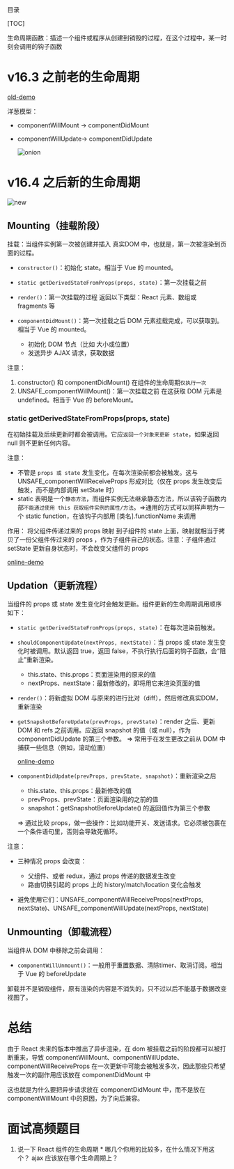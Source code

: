 目录

[TOC]

生命周期函数：描述一个组件或程序从创建到销毁的过程，在这个过程中，某一时刻会调用的钩子函数

# v16.3 之前老的生命周期
[old-demo](https://codesandbox.io/s/react-old-lifecycles-0y05e)


洋葱模型：
- componentWillMount -> componentDidMount
- componentWillUpdate-> componentDidUpdate

  ![onion](https://user-images.githubusercontent.com/22387652/81921623-7a5edd00-960d-11ea-8d8e-7483f941fe14.png)


# v16.4 之后新的生命周期
![new](https://user-images.githubusercontent.com/22387652/79878598-30287880-8420-11ea-979e-91c0827db353.png)

## Mounting（挂载阶段）
挂载：当组件实例第一次被创建并插入 真实DOM 中，也就是，第一次被渲染到页面的过程。
- `constructor()`：初始化 state。相当于 Vue   的 mounted。

- `static getDerivedStateFromProps(props, state)`：第一次挂载之前

- `render()`：第一次挂载的过程
返回以下类型：React 元素、数组或 fragments 等

- `componentDidMount()`：第一次挂载之后
DOM 元素挂载完成，可以获取到。相当于 Vue   的 mounted。
  + 初始化 DOM 节点（比如 大小或位置）
  + 发送异步 AJAX 请求，获取数据

注意：
1. constructor() 和 componentDidMount() 在组件的生命周期`仅执行一次`
2. UNSAFE_componentWillMount()：第一次挂载之前
在这获取 DOM 元素是 undefined。相当于 Vue 的 beforeMount。


### static getDerivedStateFromProps(props, state)
在初始挂载及后续更新时都会被调用。它应`返回一个对象来更新 state`，如果返回 null 则不更新任何内容。

注意：
- 不管是 `props 或 state` 发生变化，在每次渲染前都会被触发。这与 UNSAFE_componentWillReceiveProps 形成对比（仅在 props 发生改变后触发，而不是内部调用 setState 时）
- static 表明是一个`静态方法`，而组件实例无法继承静态方法，所以该钩子函数内部`不能通过使用 this 获取组件实例的属性/方法`。=>通用的方式可以同样声明为一个 static function，在该钩子内部用 [类名].functionName 来调用

作用： 将父组件传递过来的 props 映射 到子组件的 state 上面，映射就相当于拷贝了一份父组件传过来的 props ，作为子组件自己的状态。注意：子组件通过 setState 更新自身状态时，不会改变父组件的 props

[online-demo](https://codesandbox.io/s/react-getderivedstatefromprops-mf95q)


## Updation（更新流程）

当组件的 props 或 state 发生变化时会触发更新。组件更新的生命周期调用顺序如下：

- `static getDerivedStateFromProps(props, state)`：在每次渲染前触发。

- `shouldComponentUpdate(nextProps, nextState)`：当 props 或 state 发生变化时被调用。默认返回 true，返回 false，不执行执行后面的钩子函数，会“阻止”重新渲染。
  + this.state、this.props：页面渲染用的原来的值
  + nextProps、nextState：最新修改的，即将用它来渲染页面的值
  

- `render()`：将新虚拟 DOM 与原来的进行比对（diff），然后修改真实DOM，重新渲染

- `getSnapshotBeforeUpdate(prevProps, prevState)`：render 之后、更新 DOM 和 refs 之前调用。应返回 snapshot 的值（或 null），作为 componentDidUpdate 的第三个参数。
=> 常用于在发生更改之前从 DOM 中捕获一些信息（例如，滚动位置）

  [online-demo](https://codesandbox.io/s/react-getsnapshotbeforeupdate-ij31n)

- `componentDidUpdate(prevProps, prevState, snapshot)`：重新渲染之后
  + this.state、this.props：最新修改的值
  + prevProps、prevState：页面渲染用的之前的值
  + snapshot：getSnapshotBeforeUpdate() 的返回值作为第三个参数

  => 通过比较 props，做一些操作：比如功能开关、发送请求。它必须被包裹在一个条件语句里，否则会导致死循环。


注意：
- 三种情况 props 会改变：
  + 父组件、或者 redux，通过 props 传递的数据发生改变
  + 路由切换引起的 props 上的 history/match/location 变化会触发
  
- 避免使用它们：UNSAFE_componentWillReceiveProps(nextProps, nextState)、UNSAFE_componentWillUpdate(nextProps, nextState)


## Unmounting（卸载流程）
当组件从 DOM 中移除之前会调用：

- `componentWillUnmount()`：一般用于重置数据、清除timer、取消订阅。相当于 Vue  的 beforeUpdate 

卸载并不是销毁组件，原有渲染的内容是不消失的，只不过以后不能基于数据改变视图了。


# 总结
由于 React 未来的版本中推出了异步渲染，在 dom 被挂载之前的阶段都可以被打断重来，导致 componentWillMount、componentWillUpdate、componentWillReceiveProps 在一次更新中可能会被触发多次，因此那些只希望触发一次的副作用应该放在 componentDidMount 中

这也就是为什么要把异步请求放在 componentDidMount 中，而不是放在 componentWillMount 中的原因，为了向后兼容。


# 面试高频题目
1. 说一下 React 组件的生命周期 *
哪几个你用的比较多，在什么情况下用这个？
ajax 应该放在哪个生命周期上？






